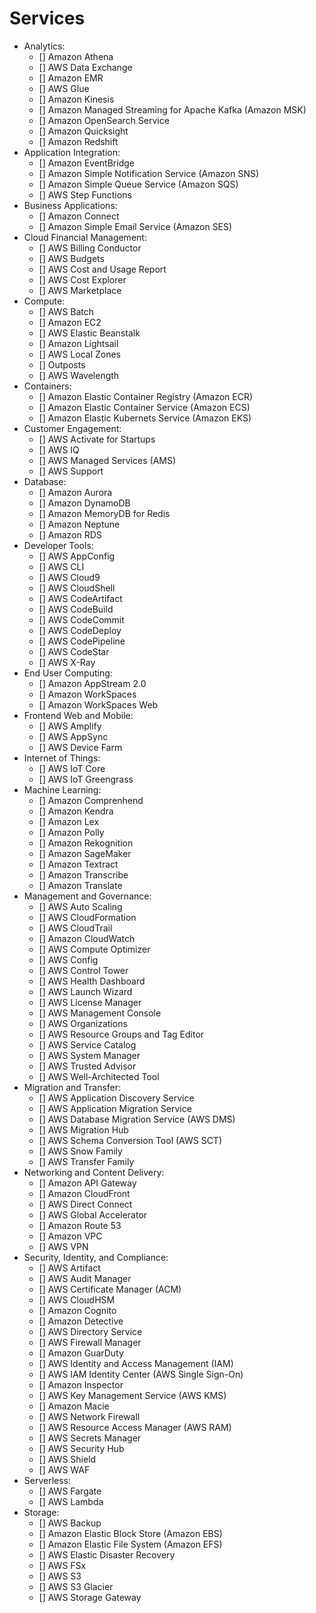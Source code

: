 # Services

* Analytics:
    * [] Amazon Athena
    * [] AWS Data Exchange
    * [] Amazon EMR
    * [] AWS Glue
    * [] Amazon Kinesis
    * [] Amazon Managed Streaming for Apache Kafka (Amazon MSK)
    * [] Amazon OpenSearch Service
    * [] Amazon Quicksight
    * [] Amazon Redshift
* Application Integration:
    * [] Amazon EventBridge
    * [] Amazon Simple Notification Service (Amazon SNS)
    * [] Amazon Simple Queue Service (Amazon SQS)
    * [] AWS Step Functions
* Business Applications:
    * [] Amazon Connect
    * [] Amazon Simple Email Service (Amazon SES)
* Cloud Financial Management:
    * [] AWS Billing Conductor
    * [] AWS Budgets
    * [] AWS Cost and Usage Report
    * [] AWS Cost Explorer
    * [] AWS Marketplace
* Compute:
    * [] AWS Batch
    * [] Amazon EC2
    * [] AWS Elastic Beanstalk
    * [] Amazon Lightsail
    * [] AWS Local Zones
    * [] Outposts
    * [] AWS Wavelength
* Containers:
    * [] Amazon Elastic Container Registry (Amazon ECR)
    * [] Amazon Elastic Container Service (Amazon ECS)
    * [] Amazon Elastic Kubernets Service (Amazon EKS)
* Customer Engagement:
    * [] AWS Activate for Startups
    * [] AWS IQ
    * [] AWS Managed Services (AMS)
    * [] AWS Support
* Database:
    * [] Amazon Aurora
    * [] Amazon DynamoDB
    * [] Amazon MemoryDB for Redis
    * [] Amazon Neptune
    * [] Amazon RDS
* Developer Tools:
    * [] AWS AppConfig
    * [] AWS CLI
    * [] AWS Cloud9
    * [] AWS CloudShell
    * [] AWS CodeArtifact
    * [] AWS CodeBuild
    * [] AWS CodeCommit
    * [] AWS CodeDeploy
    * [] AWS CodePipeline
    * [] AWS CodeStar
    * [] AWS X-Ray
* End User Computing:
    * [] Amazon AppStream 2.0
    * [] Amazon WorkSpaces
    * [] Amazon WorkSpaces Web
* Frontend Web and Mobile:
    * [] AWS Amplify
    * [] AWS AppSync
    * [] AWS Device Farm
* Internet of Things:
    * [] AWS IoT Core
    * [] AWS IoT Greengrass
* Machine Learning:
    * [] Amazon Comprenhend
    * [] Amazon Kendra
    * [] Amazon Lex
    * [] Amazon Polly
    * [] Amazon Rekognition
    * [] Amazon SageMaker
    * [] Amazon Textract
    * [] Amazon Transcribe
    * [] Amazon Translate
* Management and Governance:
    * [] AWS Auto Scaling
    * [] AWS CloudFormation
    * [] AWS CloudTrail
    * [] Amazon CloudWatch
    * [] AWS Compute Optimizer
    * [] AWS Config
    * [] AWS Control Tower
    * [] AWS Health Dashboard
    * [] AWS Launch Wizard
    * [] AWS License Manager
    * [] AWS Management Console
    * [] AWS Organizations
    * [] AWS Resource Groups and Tag Editor
    * [] AWS Service Catalog
    * [] AWS System Manager
    * [] AWS Trusted Advisor
    * [] AWS Well-Architected Tool
* Migration and Transfer:
    * [] AWS Application Discovery Service
    * [] AWS Application Migration Service
    * [] AWS Database Migration Service (AWS DMS)
    * [] AWS Migration Hub
    * [] AWS Schema Conversion Tool (AWS SCT)
    * [] AWS Snow Family
    * [] AWS Transfer Family
* Networking and Content Delivery:
    * [] Amazon API Gateway
    * [] Amazon CloudFront
    * [] AWS Direct Connect
    * [] AWS Global Accelerator
    * [] Amazon Route 53
    * [] Amazon VPC
    * [] AWS VPN
* Security, Identity, and Compliance:
    * [] AWS Artifact
    * [] AWS Audit Manager
    * [] AWS Certificate Manager (ACM)
    * [] AWS CloudHSM
    * [] Amazon Cognito
    * [] Amazon Detective
    * [] AWS Directory Service
    * [] AWS Firewall Manager
    * [] Amazon GuarDuty
    * [] AWS Identity and Access Management (IAM)
    * [] AWS IAM Identity Center (AWS Single Sign-On)
    * [] Amazon Inspector
    * [] AWS Key Management Service (AWS KMS)
    * [] Amazon Macie
    * [] AWS Network Firewall
    * [] AWS Resource Access Manager (AWS RAM)
    * [] AWS Secrets Manager
    * [] AWS Security Hub
    * [] AWS Shield
    * [] AWS WAF
* Serverless:
    * [] AWS Fargate
    * [] AWS Lambda
* Storage:
    * [] AWS Backup
    * [] Amazon Elastic Block Store (Amazon EBS)
    * [] Amazon Elastic File System (Amazon EFS)
    * [] AWS Elastic Disaster Recovery
    * [] AWS FSx
    * [] AWS S3
    * [] AWS S3 Glacier
    * [] AWS Storage Gateway
